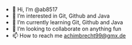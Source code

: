 - 👋 Hi, I’m @ab8517
- 👀 I’m interested in Git, Github and Java
- 🌱 I’m currently learning Git, Github and Java
- 💞️ I’m looking to collaborate on anything fun
- 📫 How to reach me achimbrecht99@gmx.de

<!---
ab8517/ab8517 is a ✨ special ✨ repository because its `README.md` (this file) appears on your GitHub profile.
You can click the Preview link to take a look at your changes.
--->
